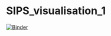 # SIPS_visualisation_1

[![Binder](https://mybinder.org/badge_logo.svg)](https://mybinder.org/v2/gh/ajstewartlang/SIPS_visualisation_1/master?urlpath=rstudio)
